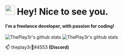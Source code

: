 <h1><img src="https://emojis.slackmojis.com/emojis/images/1531849430/4246/blob-sunglasses.gif?1531849430" width="30"/> Hey! Nice to see you.</h1>

#### I'm a freelance developer, with passion for coding!

![ThePlay3r's github stats](https://github-readme-stats.vercel.app/api?username=ThePlay3r&show_icons=true)
![ThePlay3r's github stats](https://github-readme-stats.vercel.app/api/top-langs/?username=ThePlay3r)

:mailbox: theplay3r🎄#4553 **(Discord)**
